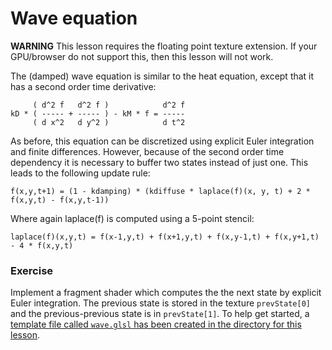 # Wave equation

**WARNING** This lesson requires the floating point texture extension. If your GPU/browser do not support this, then this lesson will not work.

The (damped) wave equation is similar to the heat equation, except that it has a second order time derivative:

```
     ( d^2 f   d^2 f )            d^2 f
kD * ( ----- + ----- ) - kM * f = -----
     ( d x^2   d y^2 )            d t^2
```

As before, this equation can be discretized using explicit Euler integration and finite differences.  However, because of the second order time dependency it is necessary to buffer two states instead of just one. This leads to the following update rule:

```
f(x,y,t+1) = (1 - kdamping) * (kdiffuse * laplace(f)(x, y, t) + 2 * f(x,y,t) - f(x,y,t-1))
```

Where again laplace(f) is computed using a 5-point stencil:

```
laplace(f)(x,y,t) = f(x-1,y,t) + f(x+1,y,t) + f(x,y-1,t) + f(x,y+1,t) - 4 * f(x,y,t)
```

### Exercise

Implement a fragment shader which computes the the next state by explicit Euler integration.  The previous state is stored in the texture `prevState[0]` and the previous-previous state is in `prevState[1]`. To help get started, a <a href="/open/wave" target="_blank">template file called `wave.glsl` has been created in the directory for this lesson</a>.